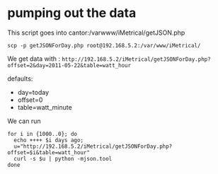 # pumping out the data 

 This script goes into cantor:/varwww/iMetrical/getJSON.php
 
    scp -p getJSONForDay.php root@192.168.5.2:/var/www/iMetrical/
 
 We get data with : `http://192.168.5.2/iMetrical/getJSONForDay.php?offset=2&day=2011-05-22&table=watt_hour`

 defaults:

*   day=today
*   offset=0
*   table=watt_minute

We can run

    for i in {1000..0}; do 
      echo ++++ $i days ago; 
      u="http://192.168.5.2/iMetrical/getJSONForDay.php?offset=$i&table=watt_hour"
      curl -s $u | python -mjson.tool
    done